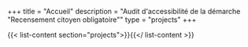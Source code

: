 +++
title = "Accueil"
description = "Audit d'accessibilité de la démarche \"Recensement citoyen obligatoire\""
type = "projects"
+++

{{< list-content section="projects">}}{{</ list-content >}}
